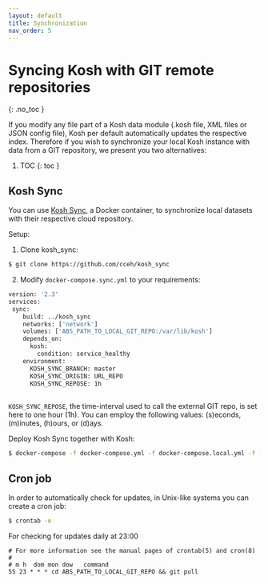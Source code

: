 ```yaml
---
layout: default
title: Synchronization
nav_order: 5
---
```


# Syncing Kosh with GIT remote repositories

{: .no_toc }

If you modify any file part of a Kosh data module (.kosh file, XML files or JSON config file), Kosh per default automatically updates the respective index.
Therefore if you wish to synchronize your local Kosh instance with data from a GIT repository, we present you two alternatives:

1. TOC
{: toc }

## Kosh Sync

You can use <a href="https://www.github.com/cceh/kosh_sync">Kosh Sync</a>, a Docker container, to synchronize local datasets with their
respective cloud repository.

Setup:

1. Clone kosh_sync:

```bash
$ git clone https://github.com/cceh/kosh_sync
```

2. Modify `docker-compose.sync.yml` to your requirements:

```dockerfile
version: '2.3'
services:
 sync:
    build: ../kosh_sync
    networks: ['network']
    volumes: ['ABS_PATH_TO_LOCAL_GIT_REPO:/var/lib/kosh']
    depends_on:
      kosh:
        condition: service_healthy
    environment:
      KOSH_SYNC_BRANCH: master
      KOSH_SYNC_ORIGIN: URL_REPO
      KOSH_SYNC_REPOSE: 1h
      
 ```

`KOSH_SYNC_REPOSE`, the time-interval used to call the external GIT repo, is set here to one hour (1h). You can employ the following values: (s)econds, (m)inutes, (h)ours, or (d)ays.

Deploy Kosh Sync together with Kosh:

 ```bash
$ docker-compose -f docker-compose.yml -f docker-compose.local.yml -f [PATH_TO_KOSH_SYNC]/docker-compose.sync.yml up -d
 ```

## Cron job

In order to automatically check for updates, in Unix-like systems you can create a cron job:

 ```bash
$ crontab -e
 ```

For checking for updates daily at 23:00

```
# For more information see the manual pages of crontab(5) and cron(8)
#
# m h  dom mon dow   command
55 23 * * * cd ABS_PATH_TO_LOCAL_GIT_REPO && git pull
```
